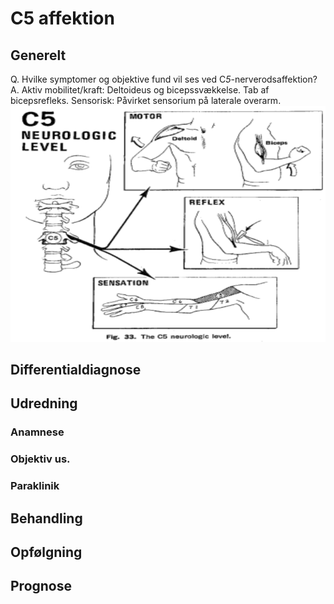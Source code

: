 # C5 affektion
## Generelt
Q. Hvilke symptomer og objektive fund vil ses ved C*5*-nerverodsaffektion?
A. Aktiv mobilitet/kraft: Deltoideus og bicepssvækkelse. Tab af bicepsrefleks. Sensorisk: Påvirket sensorium på laterale overarm.
![](BearImages/9BDD36AB-DFD6-41CD-B44F-1D136E1E87DE-16437-000059F3E82D3E65/614BA05C-A1E5-4C60-B47E-AD7B98607823.png)

## Differentialdiagnose


## Udredning
### Anamnese

### Objektiv us.

### Paraklinik

## Behandling


## Opfølgning


## Prognose
 

<!-- #anki/tag/med/Orto #anki/deck/Medicine #1. med/seed# -->

<!-- {BearID:FA8ADC88-D729-468A-8250-73967A37D61B-16437-00004D9D444225CE} -->
